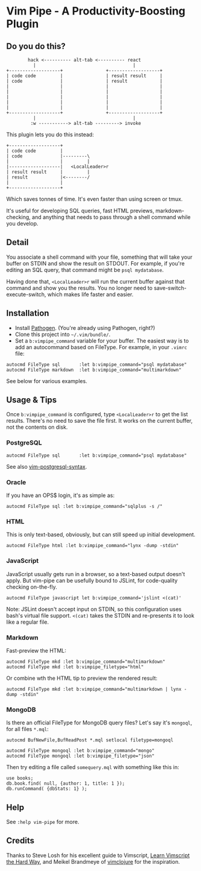 # Vim Pipe - A Productivity-Boosting Plugin

## Do you do this?

```
        hack <---------- alt-tab <---------- react
          |                                    |
+-------------------+                +-------------------+
| code code         |                | result result     |
| code              |                | result            |
|                   |                |                   |
|                   |                |                   |
|                   |                |                   |
|                   |                |                   |
|                   |                |                   |
+-------------------+                +-------------------+
          |                                    |
         :w -----------> alt-tab ---------> invoke
```

This plugin lets you do this instead:

```
+-------------------+
| code code         |
| code              |---------\
|                   |         |
|-------------------|   <LocalLeader>r
| result result     |         |
| result            |<--------/
|                   |
+-------------------+
```

Which saves tonnes of time. It's even faster than using screen or tmux.

It's useful for developing SQL queries, fast HTML previews, markdown-checking,
and anything that needs to pass through a shell command while you develop.

## Detail

You associate a shell command with your file, something that will take your
buffer on STDIN and show the result on STDOUT. For example, if you're editing an
SQL query, that command might be `psql mydatabase`.

Having done that, `<LocalLeader>r` will run the current buffer against that
command and show you the results. You no longer need to
save-switch-execute-switch, which makes life faster and easier.

## Installation

* Install [Pathogen][pathogen]. (You're already using Pathogen, right?)
* Clone this project into `~/.vim/bundle/`.
* Set a `b:vimpipe_command` variable for your buffer. The easiest way is to add
an autocommand based on FileType. For example, in your `.vimrc` file:

```vim
autocmd FileType sql       :let b:vimpipe_command="psql mydatabase"
autocmd FileType markdown  :let b:vimpipe_command="multimarkdown"
```

See below for various examples.

## Usage & Tips

Once `b:vimpipe_command` is configured, type `<LocalLeader>r` to get the list
results.  There's no need to save the file first. It works on the current
buffer, not the contents on disk.

### PostgreSQL
```vim
autocmd FileType sql       :let b:vimpipe_command="psql mydatabase"
```

See also [vim-postgresql-syntax][vim-postgresql-syntax].

### Oracle

If you have an OPS$ login, it's as simple as:
```vim
autocmd FileType sql :let b:vimpipe_command="sqlplus -s /"
```

### HTML

This is only text-based, obviously, but can still speed up initial development.

```vim
autocmd FileType html :let b:vimpipe_command="lynx -dump -stdin"
```

### JavaScript

JavaScript usually gets run in a browser, so a text-based output doesn't apply.
But vim-pipe can be usefully bound to JSLint, for code-quality checking
on-the-fly.

```vim
autocmd FileType javascript let b:vimpipe_command='jslint <(cat)'
```

Note: JSLint doesn't accept input on STDIN, so this configuration uses bash's
virtual file support. `<(cat)` takes the STDIN and re-presents it to look like a
regular file.

### Markdown

Fast-preview the HTML:

```vim
autocmd FileType mkd :let b:vimpipe_command="multimarkdown"
autocmd FileType mkd :let b:vimpipe_filetype="html"
```

Or combine wth the HTML tip to preview the rendered result:

```vim
autocmd FileType mkd :let b:vimpipe_command="multimarkdown | lynx -dump -stdin"
```

### MongoDB

Is there an official FileType for MongoDB query files? Let's say it's `mongoql`, for all files `*.mql`:

```vim
autocmd BufNewFile,BufReadPost *.mql setlocal filetype=mongoql

autocmd FileType mongoql :let b:vimpipe_command="mongo"
autocmd FileType mongoql :let b:vimpipe_filetype="json"
```

Then try editing a file called `somequery.mql` with something like this in:

```
use books;
db.book.find( null, {author: 1, title: 1 });
db.runCommand( {dbStats: 1} );
```

## Help

See `:help vim-pipe` for more.

## Credits

Thanks to Steve Losh for his excellent guide to Vimscript, [Learn Vimscript the Hard Way][learnvim], and Meikel Brandmeye of [vimclojure][vimclojure] for the inspiration.

[pathogen]: https://github.com/tpope/vim-pathogen/
[learnvim]: http://learnvimscriptthehardway.stevelosh.com/
[vimclojure]: https://github.com/kotarak/vimclojure
[vim-postgresql-syntax]: https://github.com/krisajenkins/vim-postgresql-syntax
